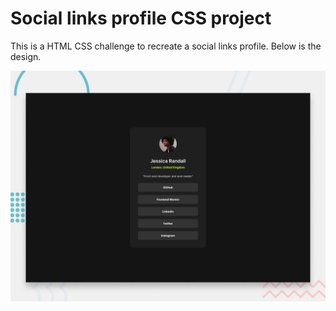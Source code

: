 # Social links profile CSS project 

This is a HTML CSS challenge to recreate a social links profile. Below is the design.

![Design preview for the Social links profile coding challenge](./preview.jpg)

